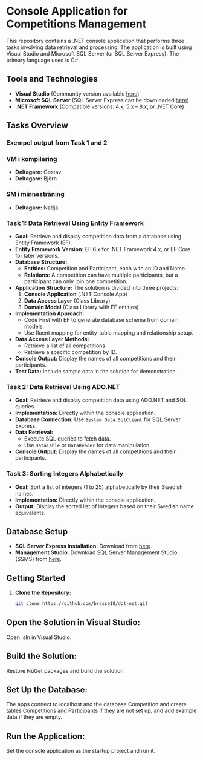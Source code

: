 # Console Application for Competitions Management

This repository contains a .NET console application that performs three tasks involving data retrieval and processing. The application is built using Visual Studio and Microsoft SQL Server (or SQL Server Express). The primary language used is C#.

## Tools and Technologies

- **Visual Studio** (Community version available [here](https://visualstudio.microsoft.com/))
- **Microsoft SQL Server** (SQL Server Express can be downloaded [here](https://www.microsoft.com/en-us/sql-server/sql-server-downloads))
- **.NET Framework** (Compatible versions: 4.x, 5.x – 8.x, or .NET Core)

## Tasks Overview

### Exempel output from Task 1 and 2

### VM i kompilering
- **Deltagare:** Gostav
- **Deltagare:** Björn

### SM i minnesträning
- **Deltagare:** Nadja

### Task 1: Data Retrieval Using Entity Framework

- **Goal:** Retrieve and display competition data from a database using Entity Framework (EF).
- **Entity Framework Version:** EF 6.x for .NET Framework 4.x, or EF Core for later versions.
- **Database Structure:**
  - **Entities:** Competition and Participant, each with an ID and Name.
  - **Relations:** A competition can have multiple participants, but a participant can only join one competition.
- **Application Structure:** The solution is divided into three projects:
  1. **Console Application** (.NET Console App)
  2. **Data Access Layer** (Class Library)
  3. **Domain Model** (Class Library with EF entities)
- **Implementation Approach:** 
  - Code First with EF to generate database schema from domain models.
  - Use fluent mapping for entity-table mapping and relationship setup.
- **Data Access Layer Methods:**
  - Retrieve a list of all competitions.
  - Retrieve a specific competition by ID.
- **Console Output:** Display the names of all competitions and their participants.
- **Test Data:** Include sample data in the solution for demonstration.

### Task 2: Data Retrieval Using ADO.NET

- **Goal:** Retrieve and display competition data using ADO.NET and SQL queries.
- **Implementation:** Directly within the console application.
- **Database Connection:** Use `System.Data.SqlClient` for SQL Server Express.
- **Data Retrieval:** 
  - Execute SQL queries to fetch data.
  - Use `DataTable` or `DataReader` for data manipulation.
- **Console Output:** Display the names of all competitions and their participants.

### Task 3: Sorting Integers Alphabetically

- **Goal:** Sort a list of integers (1 to 25) alphabetically by their Swedish names.
- **Implementation:** Directly within the console application.
- **Output:** Display the sorted list of integers based on their Swedish name equivalents.

## Database Setup

- **SQL Server Express Installation:** Download from [here](https://go.microsoft.com/fwlink/?linkid=866658).
- **Management Studio:** Download SQL Server Management Studio (SSMS) from [here](https://docs.microsoft.com/sql/ssms/download-sql-server-management-studio-ssms).

## Getting Started

1. **Clone the Repository:**
   ```bash
   git clone https://github.com/brasse18/dot-net.git
## Open the Solution in Visual Studio:
Open <ConsoleApplication>.sln in Visual Studio.
## Build the Solution:
Restore NuGet packages and build the solution.
## Set Up the Database:
The apps connect to localhost and the database Competition and create tables Competitions and Participants if they are not set up, and add example data if they are empty.
## Run the Application:
Set the console application as the startup project and run it.

